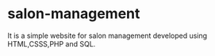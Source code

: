 # salon-management
It is a simple website for salon management developed using HTML,CSSS,PHP and SQL.

